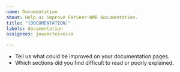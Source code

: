 ```yaml
---
name: Documentation
about: Help us improve FarSeer-NMR documentation.
title: "[DOCUMENTATION]"
labels: documentation
assignees: joaomcteixeira

---
```


* Tell us what could be improved on your documentation pages.
* Which sections did you find difficult to read or poorly explained.
